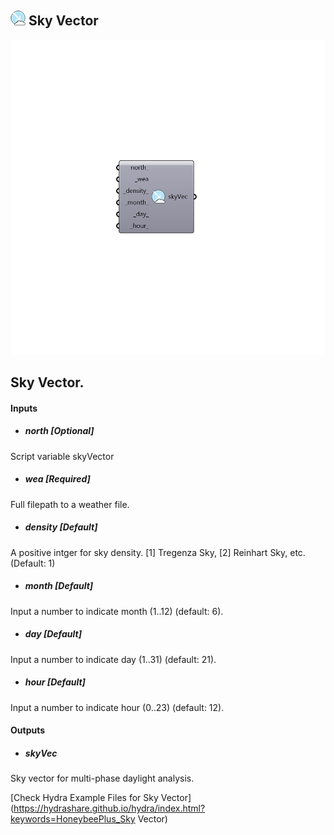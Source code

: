 ## ![](../../images/icons/Sky_Vector.png) Sky Vector

![](../../images/components/Sky_Vector.png)

Sky Vector.
 -

#### Inputs
* ##### north [Optional]
Script variable skyVector
* ##### wea [Required]
Full filepath to a weather file.
* ##### density [Default]
A positive intger for sky density. [1] Tregenza Sky,
 [2] Reinhart Sky, etc. (Default: 1)
* ##### month [Default]
Input a number to indicate month (1..12) (default: 6).
* ##### day [Default]
Input a number to indicate day (1..31) (default: 21).
* ##### hour [Default]
Input a number to indicate hour (0..23) (default: 12).

#### Outputs
* ##### skyVec
Sky vector for multi-phase daylight analysis.


[Check Hydra Example Files for Sky Vector](https://hydrashare.github.io/hydra/index.html?keywords=HoneybeePlus_Sky Vector)